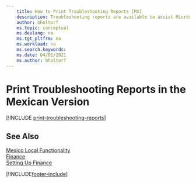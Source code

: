 ```yaml
---
    title: How to Print Troubleshooting Reports [MX]
    description: Troubleshooting reports are available to assist Microsoft Certified Partners with troubleshooting issues in the Mexican version.
    author: bholtorf
    ms.topic: conceptual
    ms.devlang: na
    ms.tgt_pltfrm: na
    ms.workload: na
    ms.search.keywords:
    ms.date: 04/01/2021
    ms.author: bholtorf
---
```

# Print Troubleshooting Reports in the Mexican Version

[!INCLUDE [print-troubleshooting-reports](../includes/CAMXUS/print-troubleshooting-reports.md)]

## See Also

[Mexico Local Functionality](mexico-local-functionality.md)  
[Finance](../../finance.md)  
[Setting Up Finance](../../finance.md)  


[!INCLUDE[footer-include](../../includes/footer-banner.md)]